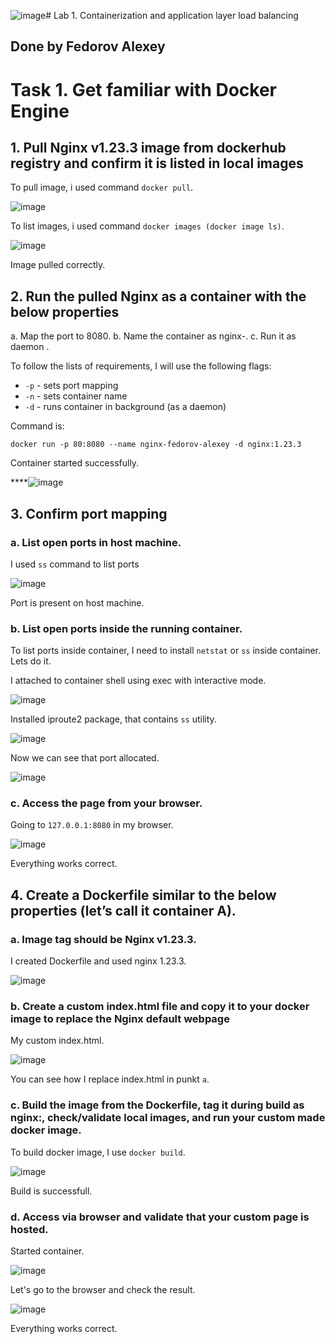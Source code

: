 ![image](https://github.com/user-attachments/assets/7732d3ae-9b24-4d4a-8215-6cb35d63a557)# Lab 1. Containerization and application layer load balancing

## Done by Fedorov Alexey

# Task 1. Get familiar with Docker Engine

## 1. Pull Nginx v1.23.3 image from dockerhub registry and confirm it is listed in local images

To pull image, i used command `docker pull`.

![image](https://github.com/user-attachments/assets/c140ec1d-bb58-45ec-9820-447a906cc162)

To list images, i used command `docker images (docker image ls)`.

![image](https://github.com/user-attachments/assets/c696dd48-a7c2-4f25-af17-44ec4a1e329d)

Image pulled correctly.

## 2. Run the pulled Nginx as a container with the below properties

a. Map the port to 8080.
b. Name the container as nginx-<stX>.
c. Run it as daemon .

To follow the lists of requirements, I will use the following flags:

- `-p` - sets port mapping
- `-n` - sets container name
- `-d` - runs container in background (as a daemon)

Command is:

`docker run -p 80:8080 --name nginx-fedorov-alexey -d nginx:1.23.3`

Container started successfully.

****![image](https://github.com/user-attachments/assets/6c0c8711-7949-405b-940d-1fb001aaa929)

## 3. Confirm port mapping

### a. List open ports in host machine.

I used `ss` command to list ports 

![image](https://github.com/user-attachments/assets/60222256-da51-4d22-b315-c4abb3079b98)

Port is present on host machine.

### b. List open ports inside the running container.

To list ports inside container, I need to install `netstat` or `ss` inside container. Lets do it.

I attached to container shell using exec with interactive mode.

![image](https://github.com/user-attachments/assets/f1b6886a-07a7-4722-b888-583b4470faf9)

Installed iproute2 package, that contains `ss` utility.

![image](https://github.com/user-attachments/assets/fd29dd6b-5618-4dd9-b522-45b1915af573)

Now we can see that port allocated.

![image](https://github.com/user-attachments/assets/29b60d96-d993-4e82-83a3-f95b25483f81)

### c. Access the page from your browser.

Going to `127.0.0.1:8080` in my browser.

![image](https://github.com/user-attachments/assets/991f026f-ea78-4ef6-a8c4-971ec8bc838a)

Everything works correct.

## 4. Create a Dockerfile similar to the below properties (let’s call it container A).

### a. Image tag should be Nginx v1.23.3.

I created Dockerfile and used nginx 1.23.3.

![image](https://github.com/user-attachments/assets/ee04ab18-66d0-4a77-a3aa-aece64095631)

### b. Create a custom index.html file and copy it to your docker image to replace the Nginx default webpage

My custom index.html.

![image](https://github.com/user-attachments/assets/60c07579-c6c1-4368-95da-9b32213fd7d4)

You can see how I replace index.html in punkt `a`.

### c. Build the image from the Dockerfile, tag it during build as nginx:<stX>, check/validate local images, and run your custom made docker image.

To build docker image, I use `docker build`.

![image](https://github.com/user-attachments/assets/3c909140-7ea3-4101-b833-e3db78d4270d)

Build is successfull.

### d. Access via browser and validate that your custom page is hosted.

Started container.

![image](https://github.com/user-attachments/assets/c56e3828-6693-45f4-bf15-206c23c2e71a)

Let's go to the browser and check the result.

![image](https://github.com/user-attachments/assets/2695fc52-cad7-4ff9-82be-eb31fce31898)

Everything works correct.

